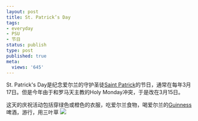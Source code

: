 ```yaml
---
layout: post
title: St. Patrick’s Day
tags:
- everyday
- PSU
- 节日
status: publish
type: post
published: true
meta:
  views: '645'
---
```

St. Patrick's Day是纪念爱尔兰的守护圣徒<a href="http://en.wikipedia.org/wiki/Saint_Patrick" target="_blank">Saint Patrick</a>的节日，通常在每年3月17日。但是今年由于和罗马天主教的Holy Monday冲突，于是改在3月15日。

这天的庆祝活动包括穿绿色或橙色的衣服，吃爱尔兰食物，喝爱尔兰的<a href="http://en.wikipedia.org/wiki/Guinness" target="_blank">Guinness</a>啤酒，游行，用三叶草
![](https://dl.dropboxusercontent.com/u/308058/blogimages/2010/07/shamrock.gifwp-content/uploads/2008/02/shamrock-150x150.gif)
